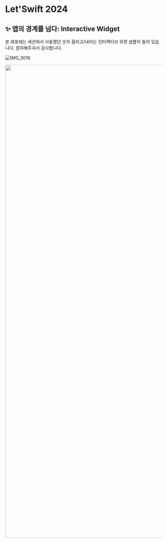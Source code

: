 # Let'Swift 2024
## ✨ 앱의 경계를 넘다: Interactive Widget

본 레포에는 세션에서 사용했던 숫자 올리고/내리는 인터랙티브 위젯 샘플이 들어 있습니다.
참여해주셔서 감사합니다.

![IMG_3016](https://github.com/user-attachments/assets/231b3bbe-ddc3-4077-95b0-b58e81e9ae89)

<img width="1519" src="https://github.com/user-attachments/assets/810d856c-3c2d-4f28-b4c7-7841e12ddfb6">
